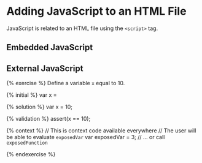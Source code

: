 # Adding JavaScript to an HTML File

JavaScript is related to an HTML file using the `<script>` tag.

## Embedded JavaScript

## External JavaScript

{% exercise %}
Define a variable `x` equal to 10.

{% initial %}
var x =

{% solution %}
var x = 10;

{% validation %}
assert(x == 10);

{% context %}
// This is context code available everywhere
// The user will be able to evaluate `exposedVar`
var exposedVar = 3;
// ... or call `exposedFunction`

{% endexercise %}